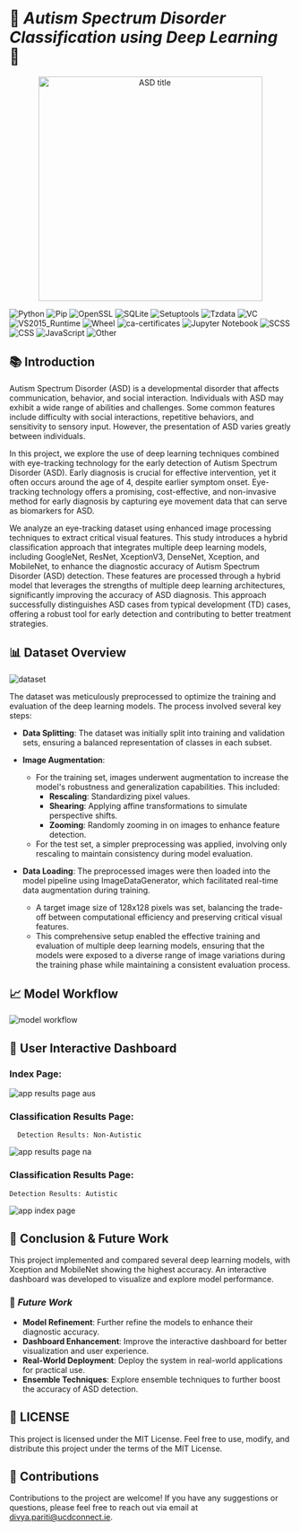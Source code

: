 # 🧠 *Autism Spectrum Disorder Classification using Deep Learning* 🌟
<div align="center">
  <img src="https://github.com/user-attachments/assets/7c8b3d55-c512-41b9-b050-c6f2bf1c1349" alt="ASD title" width="400"/>
</div>

![Python](https://img.shields.io/badge/python-3.9.19-3776AB?logo=python&logoColor=white)
![Pip](https://img.shields.io/badge/pip-24.2-2C8EBB?logo=pypi&logoColor=white)
![OpenSSL](https://img.shields.io/badge/openssl-3.0.14-8A2BE2?logo=openssl&logoColor=white)
![SQLite](https://img.shields.io/badge/sqlite-3.45.3-003B57?logo=sqlite&logoColor=white)
![Setuptools](https://img.shields.io/badge/setuptools-72.1.0-FFD43B?logo=python&logoColor=black)
![Tzdata](https://img.shields.io/badge/tzdata-2024a-4A90E2?logo=timezone&logoColor=white)
![VC](https://img.shields.io/badge/vc-14.40-555555?logo=visualstudio&logoColor=white)
![VS2015_Runtime](https://img.shields.io/badge/vs2015_runtime-14.40.3.x-683D87?logo=visualstudio&logoColor=white)
![Wheel](https://img.shields.io/badge/wheel-0.43.0-007ACC?logo=python&logoColor=white)
![ca-certificates](https://img.shields.io/badge/ca--certificates-2024.7.2-3DDC84?logo=ssl&logoColor=white)
![Jupyter Notebook](https://img.shields.io/badge/Jupyter%20Notebook-71%25-F37626?logo=jupyter&logoColor=white)
![SCSS](https://img.shields.io/badge/SCSS-19%25-C76494?logo=sass&logoColor=white)
![CSS](https://img.shields.io/badge/CSS-5.5%25-563D7C?logo=css3&logoColor=white)
![JavaScript](https://img.shields.io/badge/JavaScript-3.7%25-F7DF1E?logo=javascript&logoColor=black)
![Other](https://img.shields.io/badge/Other-0.8%25-D3D3D3?logo=other&logoColor=black)


## 📚 **Introduction**

Autism Spectrum Disorder (ASD) is a developmental disorder that affects communication, behavior, and social interaction. Individuals with ASD may exhibit a wide range of abilities and challenges. Some common features include difficulty with social interactions, repetitive behaviors, and sensitivity to sensory input. However, the presentation of ASD varies greatly between individuals.

In this project, we explore the use of deep learning techniques combined with eye-tracking technology for the early detection of Autism Spectrum Disorder (ASD). Early diagnosis is crucial for effective intervention, yet it often occurs around the age of 4, despite earlier symptom onset. Eye-tracking technology offers a promising, cost-effective, and non-invasive method for early diagnosis by capturing eye movement data that can serve as biomarkers for ASD. 

We analyze an eye-tracking dataset using enhanced image processing techniques to extract critical visual features. This study introduces a hybrid classification approach that integrates multiple deep learning models, including GoogleNet, ResNet, XceptionV3, DenseNet, Xception, and MobileNet, to enhance the diagnostic accuracy of Autism Spectrum Disorder (ASD) detection. These features are processed through a hybrid model that leverages the strengths of multiple deep learning architectures, significantly improving the accuracy of ASD diagnosis. This approach successfully distinguishes ASD cases from typical development (TD) cases, offering a robust tool for early detection and contributing to better treatment strategies.

## 📊 **Dataset Overview**

![dataset](https://github.com/user-attachments/assets/4f84caae-71bb-4100-83c7-0856b17540c2)

The dataset was meticulously preprocessed to optimize the training and evaluation of the deep learning models. The process involved several key steps:

  - **Data Splitting**: The dataset was initially split into training and validation sets, ensuring a balanced representation of classes in each subset.

  - **Image Augmentation**:
    - For the training set, images underwent augmentation to increase the model's robustness and generalization capabilities. This included:
      - **Rescaling**: Standardizing pixel values.
      - **Shearing**: Applying affine transformations to simulate perspective shifts.
      - **Zooming**: Randomly zooming in on images to enhance feature detection.
    - For the test set, a simpler preprocessing was applied, involving only rescaling to maintain consistency during model evaluation.
    
  - **Data Loading**: The preprocessed images were then loaded into the model pipeline using ImageDataGenerator, which facilitated real-time data augmentation during training.
    - A target image size of 128x128 pixels was set, balancing the trade-off between computational efficiency and preserving critical visual features.
    - This comprehensive setup enabled the effective training and evaluation of multiple deep learning models, ensuring that the models were exposed to a diverse range of image variations during the training phase while maintaining a consistent evaluation process.

## 📈 **Model Workflow**
![model workflow](https://github.com/user-attachments/assets/36f47ab8-a5cb-4d49-bba0-427da05da1e0)

## 🚀 **User Interactive Dashboard**

### Index Page:

![app results page aus](https://github.com/user-attachments/assets/b613994b-cb1a-44d6-9311-3c29573f85e0)

### Classification Results Page: 
 
      Detection Results: Non-Autistic
  
![app results page na](https://github.com/user-attachments/assets/38193960-ee26-4f87-8f71-1e6b84044f5a)

### Classification Results Page:
  
    Detection Results: Autistic
  
![app index page](https://github.com/user-attachments/assets/4a3e97e8-6325-42cf-9532-3fd9d5ce716e)



## 🎯 **Conclusion & Future Work**

This project implemented and compared several deep learning models, with Xception and MobileNet showing the highest accuracy. An interactive dashboard was developed to visualize and explore model performance. 

### 🔮 *Future Work*
- **Model Refinement**: Further refine the models to enhance their diagnostic accuracy.
- **Dashboard Enhancement**: Improve the interactive dashboard for better visualization and user experience.
- **Real-World Deployment**: Deploy the system in real-world applications for practical use.
- **Ensemble Techniques**: Explore ensemble techniques to further boost the accuracy of ASD detection.

## 📜 **LICENSE**

This project is licensed under the MIT License. Feel free to use, modify, and distribute this project under the terms of the MIT License.

## 🤝 **Contributions**

Contributions to the project are welcome! If you have any suggestions or questions, please feel free to reach out via email at [divya.pariti@ucdconnect.ie](mailto:divya.pariti@ucdconnect.ie).



